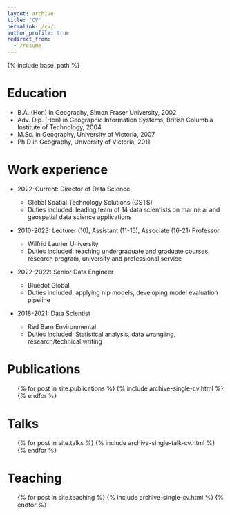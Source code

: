 ```yaml
---
layout: archive
title: "CV"
permalink: /cv/
author_profile: true
redirect_from:
  - /resume
---
```


{% include base_path %}

Education
======
* B.A. (Hon) in Geography, Simon Fraser University, 2002
* Adv. Dip. (Hon) in Geographic Information Systems, British Columbia Institute of Technology, 2004
* M.Sc. in Geography, University of Victoria, 2007
* Ph.D in Geography, University of Victoria, 2011

Work experience
======
* 2022-Current: Director of Data Science
  * Global Spatial Technology Solutions (GSTS)
  * Duties included: leading team of 14 data scientists on marine ai  and geospatial data science applications

* 2010-2023: Lecturer (10), Assistant (11-15), Associate (16-21) Professor
  * Wilfrid Laurier University
  * Duties included: teaching undergraduate and graduate courses, research program, university and professional service

* 2022-2022: Senior Data Engineer
  * Bluedot Global
  * Duties included: applying nlp models, developing model evaluation pipeline
  
* 2018-2021: Data Scientist
  * Red Barn Environmental
  * Duties included: Statistical analysis, data wrangling, research/technical writing

<!---  
Skills
======
* Skill 1
* Skill 2
  * Sub-skill 2.1
  * Sub-skill 2.2
  * Sub-skill 2.3
* Skill 3
--->

Publications
======
  <ul>{% for post in site.publications %}
    {% include archive-single-cv.html %}
  {% endfor %}</ul>
  
Talks
======
  <ul>{% for post in site.talks %}
    {% include archive-single-talk-cv.html %}
  {% endfor %}</ul>
  
Teaching
======
  <ul>{% for post in site.teaching %}
    {% include archive-single-cv.html %}
  {% endfor %}</ul>
  
<!--Service and leadership
======
*-->
